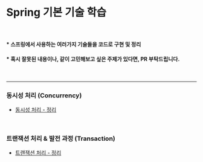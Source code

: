 # Spring 기본 기술 학습

<br>

#### * 스프링에서 사용하는 여러가지 기술들을 코드로 구현 및 정리
#### * 혹시 잘못된 내용이나, 같이 고민해보고 싶은 주제가 있다면, PR 부탁드립니다.

<br>

---

### 동시성 처리 (Concurrency)
- [동시성 처리 - 정리](spring-concurrency%2FREADME.md)

<br>

### 트랜잭션 처리 & 발전 과정 (Transaction)
- [트랜잭션 처리 - 정리](spring-transaction%2FREADME.md)

<br>
<br>
<br>
